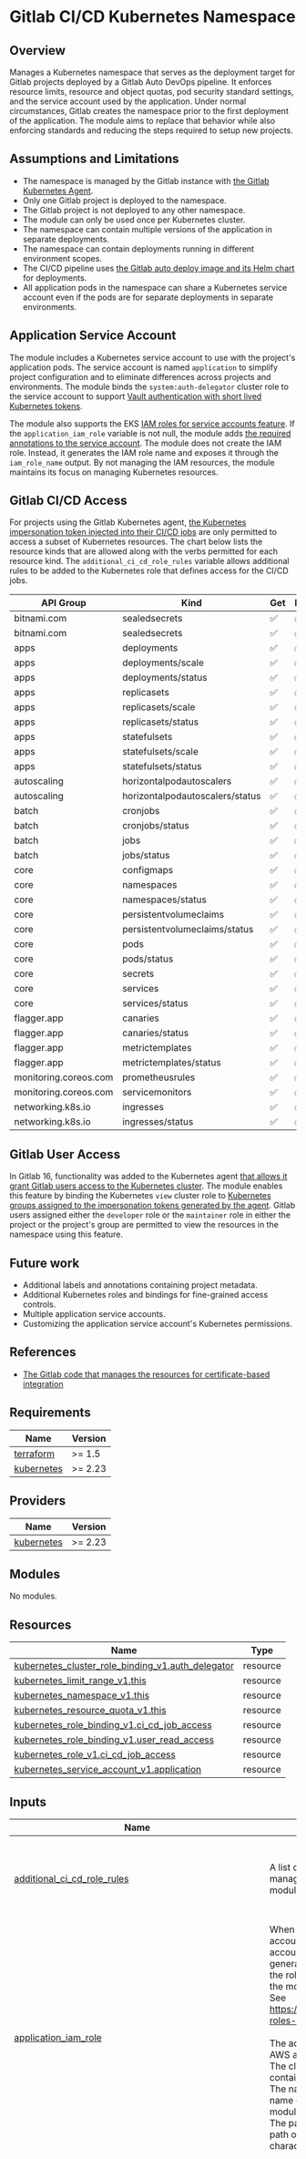 # Gitlab CI/CD Kubernetes Namespace

## Overview

Manages a Kubernetes namespace that serves as the deployment target for Gitlab projects deployed by a Gitlab Auto DevOps pipeline.  It enforces resource limits, resource and object quotas, pod security standard settings, and the service account used by the application.  Under normal circumstances, Gitlab creates the namespace prior to the first deployment of the application.  The module aims to replace that behavior while also enforcing standards and reducing the steps required to setup new projects.

## Assumptions and Limitations

* The namespace is managed by the Gitlab instance with [the Gitlab Kubernetes Agent](https://docs.gitlab.com/ee/user/clusters/agent/install/index.html).
* Only one Gitlab project is deployed to the namespace.
* The Gitlab project is not deployed to any other namespace.
* The module can only be used once per Kubernetes cluster.
* The namespace can contain multiple versions of the application in separate deployments.
* The namespace can contain deployments running in different environment scopes.
* The CI/CD pipeline uses [the Gitlab auto deploy image and its Helm chart](https://gitlab.com/gitlab-org/cluster-integration/auto-deploy-image) for deployments.
* All application pods in the namespace can share a Kubernetes service account even if the pods are for separate deployments in separate environments.

## Application Service Account

The module includes a Kubernetes service account to use with the project's application pods.  The service account is named `application` to simplify project configuration and to eliminate differences across projects and environments.  The module binds the `system:auth-delegator` cluster role to the service account to support [Vault authentication with short lived Kubernetes tokens](https://developer.hashicorp.com/vault/docs/auth/kubernetes#kubernetes-1-21).

The module also supports the EKS [IAM roles for service accounts feature](https://docs.aws.amazon.com/eks/latest/userguide/iam-roles-for-service-accounts.html).  If the  `application_iam_role` variable is not null, the module adds [the required annotations to the service account](https://docs.aws.amazon.com/eks/latest/userguide/associate-service-account-role.html).  The module does not create the IAM role.  Instead, it generates the IAM role name and exposes it through the `iam_role_name` output.  By not managing the IAM resources, the module maintains its focus on managing Kubernetes resources.

## Gitlab CI/CD Access

For projects using the Gitlab Kubernetes agent, [the Kubernetes impersonation token injected into their CI/CD jobs](https://docs.gitlab.com/ee/user/clusters/agent/ci_cd_workflow.html#impersonate-the-cicd-job-that-accesses-the-cluster) are only permitted to access a subset of Kubernetes resources.  The chart below lists the resource kinds that are allowed along with the verbs permitted for each resource kind.  The `additional_ci_cd_role_rules` variable allows additional rules to be added to the Kubernetes role that defines access for the CI/CD jobs.

| API Group | Kind | Get | List | Watch | Create | Patch | Update | Delete |
| --- | --- | --- | --- | --- | --- | --- | --- | --- |
| bitnami.com | sealedsecrets | ✅ | ✅ | ✅ | ✅ | ✅ | ✅ | ✅ |
| bitnami.com | sealedsecrets | ✅ | ✅ | ✅  | ❌ | ❌ | ❌ | ❌ |
| apps | deployments | ✅ | ✅ | ✅ | ✅ | ✅ | ✅ | ✅ |
| apps | deployments/scale | ✅ | ✅ | ✅  | ❌ | ❌ | ❌ | ❌ |
| apps | deployments/status | ✅ | ✅ | ✅  | ❌ | ❌ | ❌ | ❌ |
| apps | replicasets | ✅ | ✅ | ✅  | ❌ | ❌ | ❌ | ❌ |
| apps | replicasets/scale | ✅ | ✅ | ✅  | ❌ | ❌ | ❌ | ❌ |
| apps | replicasets/status | ✅ | ✅ | ✅  | ❌ | ❌ | ❌ | ❌ |
| apps | statefulsets | ✅ | ✅ | ✅ | ✅ | ✅ | ✅ | ✅ |
| apps | statefulsets/scale | ✅ | ✅ | ✅  | ❌ | ❌ | ❌ | ❌ |
| apps | statefulsets/status | ✅ | ✅ | ✅  | ❌ | ❌ | ❌ | ❌ |
| autoscaling | horizontalpodautoscalers | ✅ | ✅ | ✅ | ✅ | ✅ | ✅ | ✅ |
| autoscaling | horizontalpodautoscalers/status | ✅ | ✅ | ✅  | ❌ | ❌ | ❌ | ❌ |
| batch | cronjobs | ✅ | ✅ | ✅ | ✅ | ✅ | ✅ | ✅ |
| batch | cronjobs/status | ✅ | ✅ | ✅  | ❌ | ❌ | ❌ | ❌ |
| batch | jobs | ✅ | ✅ | ✅ | ✅ | ✅ | ✅ | ✅ |
| batch | jobs/status | ✅ | ✅ | ✅  | ❌ | ❌ | ❌ | ❌ |
| core | configmaps | ✅ | ✅ | ✅ | ✅ | ✅ | ✅ | ✅ |
| core | namespaces | ✅ | ✅ | ✅  | ❌ | ❌ | ❌ | ❌ |
| core | namespaces/status | ✅ | ✅ | ✅  | ❌ | ❌ | ❌ | ❌ |
| core | persistentvolumeclaims | ✅ | ✅ | ✅  | ❌ | ❌ | ❌ | ✅  |
| core | persistentvolumeclaims/status | ✅ | ✅ | ✅  | ❌ | ❌ | ❌ | ❌  |
| core | pods | ✅ | ✅ | ✅  | ❌ | ❌ | ❌ | ❌ |
| core | pods/status | ✅ | ✅ | ✅  | ❌ | ❌ | ❌ | ❌ |
| core | secrets | ✅ | ✅ | ✅ | ✅ | ✅ | ✅ | ✅ |
| core | services | ✅ | ✅ | ✅ | ✅ | ✅ | ✅ | ✅ |
| core | services/status | ✅ | ✅ | ✅  | ❌ | ❌ | ❌ | ❌ |
| flagger.app | canaries | ✅ | ✅ | ✅ | ✅ | ✅ | ✅ | ✅ |
| flagger.app | canaries/status | ✅ | ✅ | ✅  | ❌ | ❌ | ❌ | ❌ |
| flagger.app | metrictemplates | ✅ | ✅ | ✅ | ✅ | ✅ | ✅ | ✅ |
| flagger.app | metrictemplates/status | ✅ | ✅ | ✅  | ❌ | ❌ | ❌ | ❌ |
| monitoring.coreos.com | prometheusrules | ✅ | ✅ | ✅ | ✅ | ✅ | ✅ | ✅ |
| monitoring.coreos.com | servicemonitors | ✅ | ✅ | ✅ | ✅ | ✅ | ✅ | ✅ |
| networking.k8s.io | ingresses | ✅ | ✅ | ✅ | ✅ | ✅ | ✅ | ✅ |
| networking.k8s.io | ingresses/status | ✅ | ✅ | ✅  | ❌ | ❌ | ❌ | ❌ |

## Gitlab User Access

In Gitlab 16, functionality was added to the Kubernetes agent [that allows it grant Gitlab users access to the Kubernetes cluster](https://docs.gitlab.com/ee/user/clusters/agent/user_access.html).  The module enables this feature by binding the Kubernetes `view` cluster role to [Kubernetes groups assigned to the impersonation tokens generated by the agent](https://docs.gitlab.com/16.4/ee/user/clusters/agent/user_access.html#configure-access-with-user-impersonation).  Gitlab users assigned either the `developer` role or the `maintainer` role in either the project or the project's group are permitted to view the resources in the namespace using this feature.

## Future work

* Additional labels and annotations containing project metadata.
* Additional Kubernetes roles and bindings for fine-grained access controls.
* Multiple application service accounts.
* Customizing the application service account's Kubernetes permissions.

## References

* [The Gitlab code that manages the resources for certificate-based integration](https://gitlab.com/gitlab-org/gitlab/-/tree/master/app/services/clusters/kubernetes)

<!-- BEGIN_TF_DOCS -->
## Requirements

| Name | Version |
|------|---------|
| <a name="requirement_terraform"></a> [terraform](#requirement\_terraform) | >= 1.5 |
| <a name="requirement_kubernetes"></a> [kubernetes](#requirement\_kubernetes) | >= 2.23 |

## Providers

| Name | Version |
|------|---------|
| <a name="provider_kubernetes"></a> [kubernetes](#provider\_kubernetes) | >= 2.23 |

## Modules

No modules.

## Resources

| Name | Type |
|------|------|
| [kubernetes_cluster_role_binding_v1.auth_delegator](https://registry.terraform.io/providers/hashicorp/kubernetes/latest/docs/resources/cluster_role_binding_v1) | resource |
| [kubernetes_limit_range_v1.this](https://registry.terraform.io/providers/hashicorp/kubernetes/latest/docs/resources/limit_range_v1) | resource |
| [kubernetes_namespace_v1.this](https://registry.terraform.io/providers/hashicorp/kubernetes/latest/docs/resources/namespace_v1) | resource |
| [kubernetes_resource_quota_v1.this](https://registry.terraform.io/providers/hashicorp/kubernetes/latest/docs/resources/resource_quota_v1) | resource |
| [kubernetes_role_binding_v1.ci_cd_job_access](https://registry.terraform.io/providers/hashicorp/kubernetes/latest/docs/resources/role_binding_v1) | resource |
| [kubernetes_role_binding_v1.user_read_access](https://registry.terraform.io/providers/hashicorp/kubernetes/latest/docs/resources/role_binding_v1) | resource |
| [kubernetes_role_v1.ci_cd_job_access](https://registry.terraform.io/providers/hashicorp/kubernetes/latest/docs/resources/role_v1) | resource |
| [kubernetes_service_account_v1.application](https://registry.terraform.io/providers/hashicorp/kubernetes/latest/docs/resources/service_account_v1) | resource |

## Inputs

| Name | Description | Type | Default | Required |
|------|-------------|------|---------|:--------:|
| <a name="input_additional_ci_cd_role_rules"></a> [additional\_ci\_cd\_role\_rules](#input\_additional\_ci\_cd\_role\_rules) | A list of Kubernetes role rules allow Gitlab CI/CD jobs to manage additional resources beyond those defined by the module. | <pre>list(object({<br>    api_groups     = optional(set(string), [""])<br>    resources      = optional(set(string), [])<br>    resource_names = optional(set(string), [])<br>    verbs          = set(string)<br>  }))</pre> | `[]` | no |
| <a name="input_application_iam_role"></a> [application\_iam\_role](#input\_application\_iam\_role) | When not null, the application's Kubernetes service account is annotated to enable IAM roles for service accounts.  The module<br>generates the name for the role but IT DOES NOT create the role.  The role name is instead exposed in the outputs of the module.<br>See https://docs.aws.amazon.com/eks/latest/userguide/iam-roles-for-service-accounts.html for more details.<br><br>The account\_id attribute is the numeric identifier of the AWS account of the IAM role.<br>The cluster\_name attribute is the name of the EKS cluster containing the resources managed by this module.<br>The name attribute is an optional string that is used as the name of the role instead of the name generated by the module.<br>The path attribute is an optional string to customize the path of the IAM role.  It must start and end with a `/` character. | <pre>object(<br>    {<br>      account_id   = string<br>      cluster_name = string<br>      name         = optional(string)<br>      path         = optional(string)<br>    }<br>  )</pre> | `null` | no |
| <a name="input_compute_quotas"></a> [compute\_quotas](#input\_compute\_quotas) | Quotas to limit the total sum of compute resources that can be requested in the namespace.  All attributes are optional.<br>For more details see https://kubernetes.io/docs/concepts/policy/resource-quotas/#compute-resource-quota | <pre>object(<br>    {<br>      limits = optional(<br>        object(<br>          {<br>            cpu    = optional(string)<br>            memory = optional(string)<br>          }<br>        ),<br>      {})<br>      requests = optional(<br>        object(<br>          {<br>            cpu    = optional(string)<br>            memory = optional(string)<br>          }<br>        ),<br>      {})<br>    }<br>  )</pre> | `{}` | no |
| <a name="input_default_container_resources"></a> [default\_container\_resources](#input\_default\_container\_resources) | The default resource requests and limits for containers that don't specify any.  The values are used to configure the namespace's limit range.<br>https://kubernetes.io/docs/concepts/policy/limit-range/ | <pre>object(<br>    {<br>      limits = optional(<br>        object(<br>          {<br>            cpu               = optional(string, "250m")<br>            ephemeral-storage = optional(string, "8Gi")<br>            memory            = optional(string, "256Mi")<br>          }<br>        ),<br>      {})<br>      requests = optional(<br>        object(<br>          {<br>            cpu               = optional(string, "250m")<br>            ephemeral-storage = optional(string, "8Gi")<br>            memory            = optional(string, "256Mi")<br>          }<br>        ),<br>      {})<br>    }<br>  )</pre> | `{}` | no |
| <a name="input_enable_aws_loadbalancer_controller_pod_readiness_gate"></a> [enable\_aws\_loadbalancer\_controller\_pod\_readiness\_gate](#input\_enable\_aws\_loadbalancer\_controller\_pod\_readiness\_gate) | Determines if the AWS load balancer controller will inject a readiness gate in the pods created in the namespace.<br>https://kubernetes-sigs.github.io/aws-load-balancer-controller/v2.4/deploy/pod_readiness_gate/ | `bool` | `true` | no |
| <a name="input_enable_goldilocks"></a> [enable\_goldilocks](#input\_enable\_goldilocks) | Determines if Goldilocks monitors the namespace to give recommendations on tuning pod resource requests and limits.<br>https://goldilocks.docs.fairwinds.com/installation/#enable-namespace | `bool` | `true` | no |
| <a name="input_labels"></a> [labels](#input\_labels) | An optional map of kubernetes labels to attach to every resource created by the module. | `map(string)` | `{}` | no |
| <a name="input_maximum_limit_request_ratio"></a> [maximum\_limit\_request\_ratio](#input\_maximum\_limit\_request\_ratio) | Specifies the maximum allowed ration between a resource request and its corresponding limit.  It this represents the max burst<br>for the resource.  The default for all resource types caps the limit to twice the request. | <pre>object({<br>    cpu               = optional(number, 2)<br>    ephemeral-storage = optional(number, 2)<br>    memory            = optional(number, 2)<br>  })</pre> | `{}` | no |
| <a name="input_maximum_pod_resources"></a> [maximum\_pod\_resources](#input\_maximum\_pod\_resources) | Specifies the maximum CPU and memory any one pod can use. | <pre>object(<br>    {<br>      cpu    = optional(string, "2")<br>      memory = optional(string, "2Gi")<br>    }<br>  )</pre> | `{}` | no |
| <a name="input_metadata"></a> [metadata](#input\_metadata) | An optional object for specifying additional annotations and labels to add to the namespace resource. | <pre>object({<br>    annotations = optional(map(string), {})<br>    labels      = optional(map(string), {})<br>  })</pre> | `{}` | no |
| <a name="input_object_quotas"></a> [object\_quotas](#input\_object\_quotas) | An object whose attributes are used to set resource quotas for API objects in the namespace.<br>All attributes are optional.  If an attribute is null, no quota is enforced.<br>For more details see https://kubernetes.io/docs/concepts/policy/resource-quotas/#object-count-quota | <pre>object({<br>    configmaps               = optional(number)<br>    persistent_volume_claims = optional(number)<br>    pods                     = optional(number)<br>    replication_controllers  = optional(number)<br>    secrets                  = optional(number)<br>    services                 = optional(number)<br>  })</pre> | `{}` | no |
| <a name="input_pod_security_standards"></a> [pod\_security\_standards](#input\_pod\_security\_standards) | Configures the levels of the pod security admission modes.<br><br>https://kubernetes.io/docs/concepts/security/pod-security-admission/<br>https://kubernetes.io/docs/tasks/configure-pod-container/enforce-standards-namespace-labels/<br>https://kubernetes.io/docs/concepts/security/pod-security-standards/ | <pre>object({<br>    audit   = optional(string, "restricted")<br>    enforce = optional(string, "baseline")<br>    warn    = optional(string, "restricted")<br>  })</pre> | `{}` | no |
| <a name="input_project"></a> [project](#input\_project) | The name of the Gitlab project, the name of the project's Gitlab group, and the unique numeric identifier of the group. | <pre>object({<br>    id    = number<br>    name  = string<br>    group = string<br>  })</pre> | n/a | yes |

## Outputs

| Name | Description |
|------|-------------|
| <a name="output_application_service_account"></a> [application\_service\_account](#output\_application\_service\_account) | An object containing the name and namespace attributes of the application's Kubernetes service account metadata. |
| <a name="output_application_service_account_name"></a> [application\_service\_account\_name](#output\_application\_service\_account\_name) | The name of the application's Kubernetes service account. |
| <a name="output_application_token_oidc_subject_claim"></a> [application\_token\_oidc\_subject\_claim](#output\_application\_token\_oidc\_subject\_claim) | The full value of the OIDC sub claim on the application service account's token. |
| <a name="output_gitlab_group_developer_member_k8s_group_name"></a> [gitlab\_group\_developer\_member\_k8s\_group\_name](#output\_gitlab\_group\_developer\_member\_k8s\_group\_name) | The name of the Kubernetes group containing members of the Gitlab project's Gitlab group assigned the developer role. |
| <a name="output_gitlab_group_maintainer_member_k8s_group_name"></a> [gitlab\_group\_maintainer\_member\_k8s\_group\_name](#output\_gitlab\_group\_maintainer\_member\_k8s\_group\_name) | The name of the Kubernetes group containing members of the Gitlab project's Gitlab group assigned the maintainer role. |
| <a name="output_gitlab_project_developer_member_k8s_group_name"></a> [gitlab\_project\_developer\_member\_k8s\_group\_name](#output\_gitlab\_project\_developer\_member\_k8s\_group\_name) | The name of the Kubernetes group containing members of the Gitlab project assigned the developer role. |
| <a name="output_gitlab_project_maintainer_member_k8s_group_name"></a> [gitlab\_project\_maintainer\_member\_k8s\_group\_name](#output\_gitlab\_project\_maintainer\_member\_k8s\_group\_name) | The name of the Kubernetes group containing members of the Gitlab project assigned the maintainer role. |
| <a name="output_group_name_slug"></a> [group\_name\_slug](#output\_group\_name\_slug) | The name of the project converted to a URL friendly value. |
| <a name="output_iam_eks_role_module_service_account_value"></a> [iam\_eks\_role\_module\_service\_account\_value](#output\_iam\_eks\_role\_module\_service\_account\_value) | A map suitable for use as the value of the cluster\_service\_accounts variable of version 5.2+ of the terraform-aws-modules/iam-eks-role public module. |
| <a name="output_iam_role_arn"></a> [iam\_role\_arn](#output\_iam\_role\_arn) | The arn of the IAM role associated with the build pod service account or null if the build\_pod\_aws\_iam\_role variable was not assigned a value. |
| <a name="output_iam_role_name"></a> [iam\_role\_name](#output\_iam\_role\_name) | The name of the IAM role associated with the build pod service account or null if the build\_pod\_aws\_iam\_role variable was not assigned a value. |
| <a name="output_iam_role_path"></a> [iam\_role\_path](#output\_iam\_role\_path) | The path of the IAM role associated with the build pod service account or null if the build\_pod\_aws\_iam\_role variable was not assigned a value. |
| <a name="output_name"></a> [name](#output\_name) | The name of the namespace. |
| <a name="output_project"></a> [project](#output\_project) | The value of the project variable augmented with the group and project name slugs. |
| <a name="output_project_name_slug"></a> [project\_name\_slug](#output\_project\_name\_slug) | The name of the project converted to a URL friendly value. |
<!-- END_TF_DOCS -->